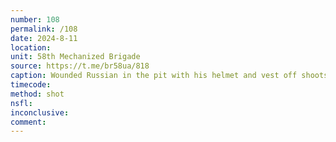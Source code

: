 ```yaml
---
number: 108
permalink: /108
date: 2024-8-11
location: 
unit: 58th Mechanized Brigade
source: https://t.me/br58ua/818
caption: Wounded Russian in the pit with his helmet and vest off shoots himself
timecode: 
method: shot
nsfl: 
inconclusive: 
comment: 
---
```

<script async src="https://telegram.org/js/telegram-widget.js?22" data-telegram-post="ukr_pics/22615" data-width="100%" data-userpic="false"></script>